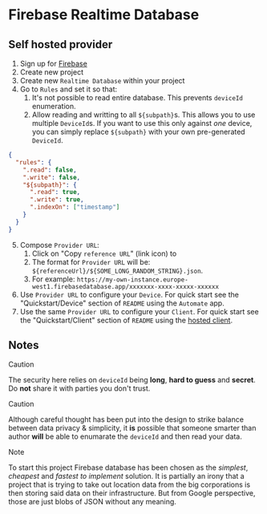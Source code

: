 # Firebase Realtime Database

## Self hosted provider
1. Sign up for [Firebase](https://firebase.google.com/)
2. Create new project
3. Create new `Realtime Database` within your project
4. Go to `Rules` and set it so that:
   1. It's not possible to read entire database. This prevents `deviceId` enumeration.
   2. Allow reading and writting to all `${subpath}`s. This allows you to use multiple `DeviceId`s. If you want to use this only against _one_ device, you can simply replace `${subpath}` with your own pre-generated `DeviceId`.
```json
{
  "rules": {
    ".read": false,
    ".write": false,
    "${subpath}": {
      ".read": true,
      ".write": true,
      ".indexOn": ["timestamp"]
    }
  }
}
```
5. Compose `Provider URL`:
   1. Click on "Copy `reference URL`" (link icon) to 
   2. The format for `Provider URL` will be: `${referenceUrl}/${SOME_LONG_RANDOM_STRING}.json`.
   3. For example: `https://my-own-instance.europe-west1.firebasedatabase.app/xxxxxxx-xxxx-xxxxx-xxxxxx`
6. Use `Provider URL` to configure your `Device`. For quick start see the "Quickstart/Device" section of `README` using the `Automate` app.
6. Use the same `Provider URL` to configure your `Client`. For quick start see the "Quickstart/Client" section of `README` using the [hosted client](https://the-mountains-are-calling.netlify.app/).

## Notes

> [!CAUTION]
> The security here relies on `deviceId` being **long**, **hard to guess** and **secret**. Do **not** share it with parties you don't trust.

> [!CAUTION]
> Although careful thought has been put into the design to strike balance between data privacy & simplicity, it **is** possible that someone smarter than author **will** be able to enumarate the `deviceId` and then read your data.

> [!NOTE]
> To start this project Firebase database has been chosen as the _simplest_, _cheapest_ and _fastest to implement_ solution. It is partially an irony that a project that is trying to take out location data from the big corporations is then storing said data on their infrastructure. But from Google perspective, those are just blobs of JSON without any meaning.
